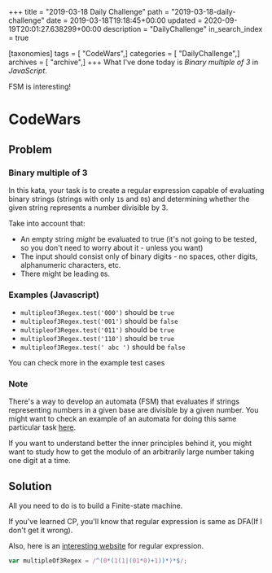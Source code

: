 +++
title = "2019-03-18 Daily Challenge"
path = "2019-03-18-daily-challenge"
date = 2019-03-18T19:18:45+00:00
updated = 2020-09-19T20:01:27.638299+00:00
description = "DailyChallenge"
in_search_index = true

[taxonomies]
tags = [ "CodeWars",]
categories = [ "DailyChallenge",]
archives = [ "archive",]
+++
What I've done today is *Binary multiple of 3* in *JavaScript*.

FSM is interesting!

<!-- more -->

# CodeWars

## Problem

### Binary multiple of 3

In this kata, your task is to create a regular expression capable of evaluating binary strings (strings with only `1`s and `0`s) and determining whether the given string represents a number divisible by 3.

Take into account that:

- An empty string *might* be evaluated to true (it's not going to be tested, so you don't need to worry about it - unless you want)
- The input should consist only of binary digits - no spaces, other digits, alphanumeric characters, etc.
- There might be leading `0`s.

### Examples (Javascript)

- `multipleof3Regex.test('000')` should be `true`
- `multipleof3Regex.test('001')` should be `false`
- `multipleof3Regex.test('011')` should be `true`
- `multipleof3Regex.test('110')` should be `true`
- `multipleof3Regex.test(' abc ')` should be `false`

You can check more in the example test cases

### Note

There's a way to develop an automata (FSM) that evaluates if strings representing numbers in a given base are divisible by a given number. You might want to check an example of an automata for doing this same particular task [here](http://math.stackexchange.com/questions/140283/why-does-this-fsm-accept-binary-numbers-divisible-by-three).

If you want to understand better the inner principles behind it, you might want to study how to get the modulo of an arbitrarily large number taking one digit at a time.

## Solution

All you need to do is to build a Finite-state machine.

If you've learned CP, you'll know that regular expression is same as DFA(If I don't get it wrong).

Also, here is an [interesting website](http://ivanzuzak.info/noam/webapps/fsm_simulator/) for regular expression.

```js
var multipleOf3Regex = /^(0*(1(1|(01*0)+1))*)*$/;
```
